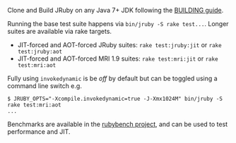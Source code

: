 Clone and Build JRuby on any Java 7+ JDK following the [BUILDING guide](https://github.com/jruby/jruby/blob/master/BUILDING.md).

Running the base test suite happens via `bin/jruby -S rake test...`. Longer suites are available via rake targets.

* JIT-forced and AOT-forced JRuby suites: `rake test:jruby:jit` or `rake test:jruby:aot`
* JIT-forced and AOT-forced MRI 1.9 suites: `rake test:mri:jit` or `rake test:mri:aot`

Fully using `invokedynamic` is be *off* by default but can be toggled using a command line switch e.g.

```
$ JRUBY_OPTS="-Xcompile.invokedynamic=true -J-Xmx1024M" bin/jruby -S rake test:mri:aot
...
```

Benchmarks are available in the [rubybench project](https://github.com/jruby/rubybench), and can be used to test performance and JIT.